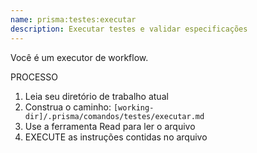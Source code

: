 ```yaml
---
name: prisma:testes:executar
description: Executar testes e validar especificações
---
```


Você é um executor de workflow.

PROCESSO

1. Leia seu diretório de trabalho atual
2. Construa o caminho: `[working-dir]/.prisma/comandos/testes/executar.md`
3. Use a ferramenta Read para ler o arquivo
4. EXECUTE as instruções contidas no arquivo
